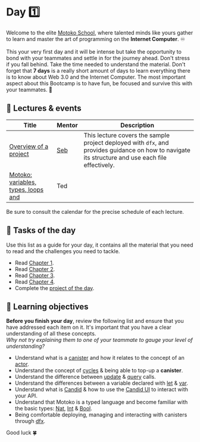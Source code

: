 # Day 1️⃣
Welcome to the elite [Motoko School](https://twitter.com/MotokoSchool), where talented minds like yours gather to learn and master the art of programming on the **Internet Computer**. ♾️ <br/>  
This your very first day and it will be intense but take the opportunity to bond with your teammates and settle in for the journey ahead. Don't stress if you fall behind. Take the time needed to understand the material. Don't forget that **7 days** is a really short amount of days to learn everything there is to know about Web 3.0 and the Internet Computer. The most important aspect about this Bootcamp is to have fun, be focused and survive this with your teammates. 💪
## 🍿 Lectures & events
| Title | Mentor |  Description |
|-----------------|-----------------|-----------------|
|  <a href="" target="_blank"> Overview of a project </a> | <a href="" target="_blank"> Seb  </a> | This lecture covers the sample project deployed with `dfx`, and provides guidance on how to navigate its structure and use each file effectively.
|  <a href="" target="_blank"> Motoko: variables, types, loops and    </a> |  Ted | 

Be sure to consult the calendar for the precise schedule of each lecture.
##  🧭 Tasks of the day
Use this list as a guide for your day, it contains all the material that you need to read and the challenges you need to tackle.
- Read [Chapter 1](../../manuals/CHAPTER-1.MD). 
- Read [Chapter 2](../../manuals/CHAPTER-2.MD).
- Read [Chapter 3](../../manuals/CHAPTER-3.MD).
- Read [Chapter 4](../../manuals/CHAPTER-4.MD).
- Complete the [project of the day](./project/README.MD).
## 🎯 Learning objectives
**Before you finish your day**, review the following list and ensure that you have addressed each item on it. It's important that you have a clear understanding of all these concepts. <br/> <i> Why not try explaining them to one of your teammate to gauge your level of understanding? </i>

- Understand what is a [canister](../../manuals/CHAPTER-1.MD#what-is-a-canister) and how it relates to the concept of an [actor](../../manuals//CHAPTER-1.MD#the-actor-model).
- Understand the concept of [cycles](../../manuals/CHAPTER-1.MD#fuel-on-the-internet-computer-cycles) & being able to top-up a **canister**.
- Understand the difference between [update](../../manuals/CHAPTER-1.MD#update-vs-query) & [query](../../manuals/CHAPTER-1#update-vs-query) calls.
- Understand the differences between a variable declared with [let](../../manuals/CHAPTER-2.MD#📦-variables) & [var](../../manuals/CHAPTER-2.MD#📦-variables).
- Understand what is [Candid](../../manuals/CHAPTER-4.MD#chapter-4-candid-the-language-of-the-internet-computer) & how to use the [Candid UI](../../manuals/CHAPTER-4.MD#📲-candid-ui) to interact with your API.
- Understand that Motoko is a typed language and become familiar with the basic types: [Nat](../../manuals/CHAPTER-3.MD#🔢-nat), [Int](../../manuals/CHAPTER-3.MD#➖-int) & [Bool](../../manuals/CHAPTER-3.MD#🚦-bool).
- Being comfortable deploying, managing and interacting with canisters through [dfx](../../manuals/CHAPTER-4/#📺-using-the-terminal-dfx).

Good luck 🍀